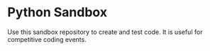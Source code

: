 # Python Sandbox
Use this sandbox repository to create and test code. It is useful for competitive coding events.
